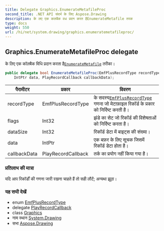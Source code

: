 ```yaml
---
title: Delegate Graphics.EnumerateMetafileProc
second_title: .NET API संदर्भ के लिए Aspose.Drawing
description: के लए एक कलबैक वध प्रदन करत हैEnumerateMetafile तरक
type: docs
weight: 550
url: /hi/net/system.drawing/graphics.enumeratemetafileproc/
---
```

## Graphics.EnumerateMetafileProc delegate

के लिए एक कॉलबैक विधि प्रदान करता है[`EnumerateMetafile`](../graphics/enumeratemetafile/) तरीका।

```csharp
public delegate bool EnumerateMetafileProc(EmfPlusRecordType recordType, int flags, int dataSize, 
    IntPtr data, PlayRecordCallback callbackData);
```

| पैरामीटर | प्रकार | विवरण |
| --- | --- | --- |
| recordType | EmfPlusRecordType | के सदस्य[`EmfPlusRecordType`](../../system.drawing.imaging/emfplusrecordtype/) गणना जो मेटाफ़ाइल रिकॉर्ड के प्रकार को निर्दिष्ट करती है। |
| flags | Int32 | झंडे का सेट जो रिकॉर्ड की विशेषताओं को निर्दिष्ट करता है। |
| dataSize | Int32 | रिकॉर्ड डेटा में बाइट्स की संख्या। |
| data | IntPtr | एक बफ़र के लिए सूचक जिसमें रिकॉर्ड डेटा होता है। |
| callbackData | PlayRecordCallback | तर्क का प्रयोग नहीं किया गया है। |

### प्रतिलाभ की मात्रा

यदि आप रिकॉर्डों की गणना जारी रखना चाहते हैं तो सही लौटें; अन्यथा झूठा।

### यह सभी देखें

* enum [EmfPlusRecordType](../../system.drawing.imaging/emfplusrecordtype/)
* delegate [PlayRecordCallback](../../system.drawing.imaging/playrecordcallback/)
* class [Graphics](../graphics/)
* नाम स्थान [System.Drawing](../../system.drawing/)
* सभा [Aspose.Drawing](../../)


